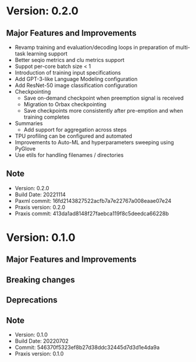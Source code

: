 # Version: 0.2.0
## Major Features and Improvements
* Revamp training and evaluation/decoding loops in preparation of multi-task
  learning support
* Better seqio metrics and clu metrics support
* Suppot per-core batch size < 1
* Introduction of training input specifications
* Add GPT-3-like Language Modeling configuration
* Add ResNet-50 image classification configuration
* Checkpointing
  - Save on-demand checkpoint when preemption signal is received
  - Migration to Orbax checkpointing
  - Save checkpoints more consistently after pre-emption and when training
    completes
* Summaries
  - Add support for aggregation across steps
* TPU profiling can be configured and automated
* Improvements to Auto-ML and hyperparameters sweeping using PyGlove
* Use etils for handling filenames / directories
## Note
*   Version: 0.2.0
*   Build Date: 20221114
*   Paxml commit: 16fd2143827522acfb7a7e22767a008eaae07e24
*   Praxis version: 0.2.0
*   Praxis commit: 413da1ad8148f27faebca119f8c5deedca66228b
# Version: 0.1.0
## Major Features and Improvements
## Breaking changes
## Deprecations
## Note
*   Version: 0.1.0
*   Build Date: 20220702
*   Commit: 546370f5323ef8b27d38ddc32445d7d3d1e4da9a
*   Praxis version: 0.1.0
